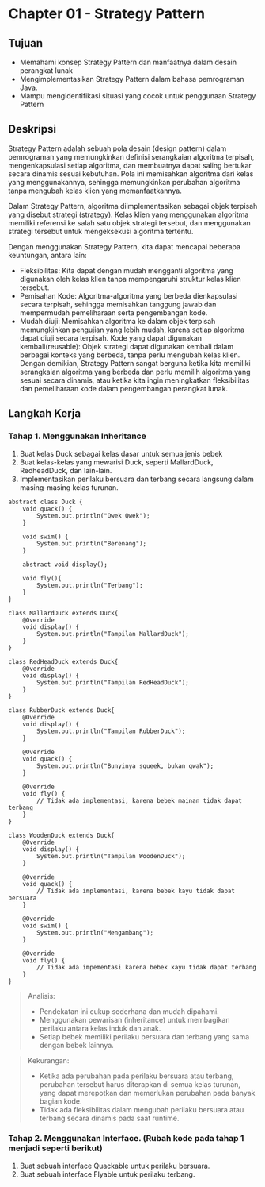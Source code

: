 # Chapter 01 - Strategy Pattern

## Tujuan
- Memahami konsep Strategy Pattern dan manfaatnya dalam desain perangkat lunak
- Mengimplementasikan Strategy Pattern dalam bahasa pemrograman Java.
- Mampu mengidentifikasi situasi yang cocok untuk penggunaan Strategy Pattern

## Deskripsi
Strategy Pattern adalah sebuah pola desain (design pattern) dalam pemrograman yang memungkinkan definisi serangkaian algoritma terpisah, mengenkapsulasi setiap algoritma, dan membuatnya dapat saling bertukar secara dinamis sesuai kebutuhan. Pola ini memisahkan algoritma dari kelas yang menggunakannya, sehingga memungkinkan perubahan algoritma tanpa mengubah kelas klien yang memanfaatkannya.

Dalam Strategy Pattern, algoritma diimplementasikan sebagai objek terpisah yang disebut strategi (strategy). Kelas klien yang menggunakan algoritma memiliki referensi ke salah satu objek strategi tersebut, dan menggunakan strategi tersebut untuk mengeksekusi algoritma tertentu.

Dengan menggunakan Strategy Pattern, kita dapat mencapai beberapa keuntungan, antara lain:
- Fleksibilitas: Kita dapat dengan mudah mengganti algoritma yang digunakan oleh kelas klien tanpa mempengaruhi struktur kelas klien tersebut.
- Pemisahan Kode: Algoritma-algoritma yang berbeda dienkapsulasi secara terpisah, sehingga memisahkan tanggung jawab dan mempermudah pemeliharaan serta pengembangan kode.
- Mudah diuji: Memisahkan algoritma ke dalam objek terpisah memungkinkan pengujian yang lebih mudah, karena setiap algoritma dapat diuji secara terpisah.
Kode yang dapat digunakan kembali(reusable): Objek strategi dapat digunakan kembali dalam berbagai konteks yang berbeda, tanpa perlu mengubah kelas klien.
Dengan demikian, Strategy Pattern sangat berguna ketika kita memiliki serangkaian algoritma yang berbeda dan perlu memilih algoritma yang sesuai secara dinamis, atau ketika kita ingin meningkatkan fleksibilitas dan pemeliharaan kode dalam pengembangan perangkat lunak.

## Langkah Kerja
### Tahap 1. Menggunakan Inheritance
1. Buat kelas Duck sebagai kelas dasar untuk semua jenis bebek
2. Buat kelas-kelas yang mewarisi Duck, seperti MallardDuck, RedheadDuck, dan lain-lain.
3. Implementasikan perilaku bersuara dan terbang secara langsung dalam masing-masing kelas turunan.
```
abstract class Duck {
    void quack() {
        System.out.println("Qwek Qwek");
    }

    void swim() {
        System.out.println("Berenang");
    }

    abstract void display();

    void fly(){
        System.out.println("Terbang");
    }
}

class MallardDuck extends Duck{
    @Override
    void display() {
        System.out.println("Tampilan MallardDuck");
    }
}

class RedHeadDuck extends Duck{
    @Override
    void display() {
        System.out.println("Tampilan RedHeadDuck");
    }
}

class RubberDuck extends Duck{
    @Override
    void display() {
        System.out.println("Tampilan RubberDuck");
    }

    @Override
    void quack() {
        System.out.println("Bunyinya squeek, bukan qwak");
    }

    @Override
    void fly() {
        // Tidak ada implementasi, karena bebek mainan tidak dapat terbang
    }
}

class WoodenDuck extends Duck{
    @Override
    void display() {
        System.out.println("Tampilan WoodenDuck");
    }

    @Override
    void quack() {
        // Tidak ada implementasi, karena bebek kayu tidak dapat bersuara
    }

    @Override
    void swim() {
        System.out.println("Mengambang");
    }

    @Override
    void fly() {
        // Tidak ada impementasi karena bebek kayu tidak dapat terbang
    }
}
```
> Analisis:
> - Pendekatan ini cukup sederhana dan mudah dipahami.
> - Menggunakan pewarisan (inheritance) untuk membagikan perilaku antara kelas induk dan anak.
> - Setiap bebek memiliki perilaku bersuara dan terbang yang sama dengan bebek lainnya.

> Kekurangan:
> - Ketika ada perubahan pada perilaku bersuara atau terbang, perubahan tersebut harus diterapkan di semua kelas turunan, yang dapat merepotkan dan memerlukan perubahan pada banyak bagian kode.
> - Tidak ada fleksibilitas dalam mengubah perilaku bersuara atau terbang secara dinamis pada saat runtime.

### Tahap 2. Menggunakan Interface. (Rubah kode pada tahap 1 menjadi seperti berikut)
1. Buat sebuah interface Quackable untuk perilaku bersuara.
2. Buat sebuah interface Flyable untuk perilaku terbang.